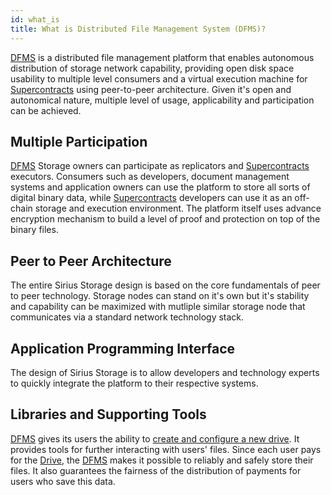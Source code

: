 ```yaml
---
id: what_is
title: What is Distributed File Management System (DFMS)?
---
```


[DFMS](what_is.md) is a distributed file management platform that enables autonomous distribution of storage network capability, providing open disk space usability to multiple level consumers and a virtual execution machine for [Supercontracts]() using peer-to-peer architecture. Given it's open and autonomical nature, multiple level of usage, applicability and participation can be achieved.

## Multiple Participation
[DFMS](what_is.md) Storage owners can participate as replicators and [Supercontracts]() executors. Consumers such as developers, document management systems and application owners can use the platform to store all sorts of digital binary data, while [Supercontracts]() developers can use it as an off-chain storage and execution environment. The platform itself uses advance encryption mechanism to build a level of proof and protection on top of the binary files.

## Peer to Peer Architecture
The entire Sirius Storage design is based on the core fundamentals of peer to peer technology. Storage nodes can stand on it's own but it's stability and capability can be maximized with mutliple similar storage node that communicates via a standard network technology stack.

## Application Programming Interface
The design of Sirius Storage is to allow developers and technology experts to quickly integrate the platform to their respective systems. 

## Libraries and Supporting Tools

[DFMS](what_is.md) gives its users the ability to [create and configure a new drive](../guides/contract/compose.md). It provides tools for further interacting with users' files. Since each user pays for the [Drive](../built_in_features/drive/overview.md), the [DFMS](what_is.md) makes it possible to reliably and safely store their files. It also guarantees the fairness of the distribution of payments for users who save this data.